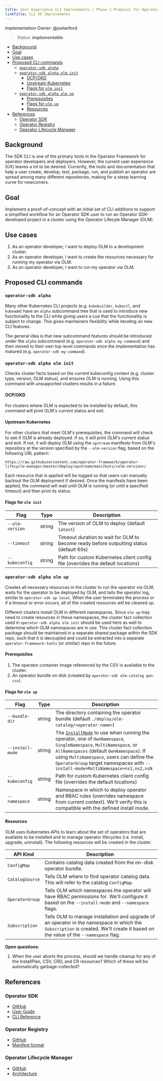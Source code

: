 ```yaml
---
title: User Experience CLI Improvements | Phase 1 Proposal for Operator SDK
linkTitle: CLI UX Improvements
---
```


Implementation Owner: @joelanford

> Status: **implementable**

- [Background](#background)
- [Goal](#goal)
- [Use cases](#use-cases)
- [Proposed CLI commands](#proposed-cli-commands)
  - [`operator-sdk alpha`](#operator-sdk-alpha)
  - [`operator-sdk alpha olm init`](#operator-sdk-alpha-olm-init)
    - [OCP/OKD](#ocpokd)
    - [Upstream Kubernetes](#upstream-kubernetes)
    - [Flags for `olm init`](#flags-for-olm-init)
  - [`operator-sdk alpha olm up`](#operator-sdk-alpha-olm-up)
    - [Prerequisites](#prerequisites)
    - [Flags for `olm up`](#flags-for-olm-up)
    - [Resources](#resources)
- [References](#references)
  - [Operator SDK](#operator-sdk)
  - [Operator Registry](#operator-registry)
  - [Operator Lifecycle Manager](#operator-lifecycle-manager)

## Background

The SDK CLI is one of the primary tools in the Operator Framework for operator developers and
deployers. However, the current user experience (UX) leaves a lot to be desired. Currently, the
tools and documentation that help a user create, develop, test, package, run, and publish an
operator are spread among many different repositories, making for a steep learning curve for 
newcomers.

## Goal

Implement a proof-of-concept with an initial set of CLI additions to support a simplified workflow for an Operator SDK user to run an Operator SDK-developed project in a cluster using the Operator Lifecyle Manager (OLM).

## Use cases

1. As an operator developer, I want to deploy OLM to a development cluster.
2. As an operator developer, I want to create the resources necessary for running my operator via OLM.
3. As an operator developer, I want to run my operator via OLM.

## Proposed CLI commands

### `operator-sdk alpha`

Many other Kubernetes CLI projects (e.g. `kubebuilder`, `kubectl`, and `kubeadm`) have an `alpha` subcommand tree that is used to introduce new functionality to the CLI while giving users a cue that the functionality is subject to change. This gives maintainers flexibility while iterating on new CLI features.

The general idea is that new subcommand features should be introduced under the `alpha` subcommand (e.g. `operator-sdk alpha my-command`) and then moved to their own top-level commands once the implementation has matured (e.g. `operator-sdk my-command`).

### `operator-sdk alpha olm init`

Checks cluster facts based on the current kubeconfig context (e.g. cluster type, version, OLM status), and ensures OLM is running. Using this command with unsupported clusters results in a failure.

#### OCP/OKD

For clusters where OLM is expected to be installed by default, this command will print OLM's current status and exit.

#### Upstream Kubernetes

For other clusters that meet OLM's prerequisites, the command will check to see if OLM is already deployed. If so, it will print OLM's current status and exit. If not, it will deploy OLM using the `upstream` manifests from OLM's repository at the version specified by the `--olm-version` flag, based on the following URL pattern:

`https://raw.githubusercontent.com/operator-framework/operator-lifecycle-manager/master/deploy/upstream/manifests/<olm-version>/`

Each resource that is applied will be logged so that users can manually backout the OLM deployment if desired. Once the manifests have been applied, the command will wait until OLM is running (or until a specified timeout) and then print its status.

#### Flags for `olm init`

| Flag             | Type   | Description                                                                                     |
|------------------|--------|-------------------------------------------------------------------------------------------------|
| `--olm-version`  | string | The version of OLM to deploy (default `latest`)                                                 |
| `--timeout`      | string | Timeout duration to wait for OLM to become ready before outputting status (default 60s)         |
| `--kubeconfig`   | string | Path for custom Kubernetes client config file (overrides the default locations)                 |

### `operator-sdk alpha olm up`

Creates all necessary resources in the cluster to run the operator via OLM, waits for the operator to be deployed by OLM, and tails the operator log, similar to `operator-sdk up local`. When the user terminates the process or if a timeout or error occurs, all of the created resources will be cleaned up.

Different clusters install OLM in different namespaces. Since `olm up` may need to create resources in these namespaces, the cluster fact collection used in `operator-sdk alpha olm init` should be used here as well to determine which OLM namespaces are in use. This cluster fact collection package should be maintained in a separate shared package within the SDK repo, such that it is decoupled and could be extracted into a separate `operator-framework-tools` (or similar) repo in the future.

#### Prerequisites

1. The operator container image referenced by the CSV is available to the cluster.
2. An operator bundle on disk (created by `operator-sdk olm-catalog gen-csv`).

#### Flags for `olm up`

| Flag             | Type   | Description                                                                                     |
|------------------|--------|-------------------------------------------------------------------------------------------------|
| `--bundle-dir`   | string | The directory containing the operator bundle (default `./deploy/olm-catalog/<operator-name>`)   |
| `--install-mode` | string | The [`InstallMode`][olm_install_modes] to use when running the operator, one of `OwnNamespace`, `SingleNamespace`, `MultiNamespace`, or `AllNamespaces` (default `OwnNamespace`). If using `MultiNamespace`, users can define the `OperatorGroup` target namespaces with `--install-mode=MultiNamespace=ns1,ns2,nsN`  |
| `--kubeconfig`   | string | Path for custom Kubernetes client config file (overrides the default locations)                 |
| `--namespace`    | string | Namespace in which to deploy operator and RBAC rules (overrides namespace from current context). We'll verify this is compatible with the defined install mode. |

#### Resources

OLM uses Kubernetes APIs to learn about the set of operators that are available to be installed and to manage operator lifecycles (i.e. install, upgrade, uninstall). The following resources will be created in the cluster.

| API Kind        | Description  |
|-----------------|--------------|
| `ConfigMap`     | Contains catalog data created from the on-disk operator bundle. |
| `CatalogSource` | Tells OLM where to find operator catalog data. This will refer to the catalog `ConfigMap`. |
| `OperatorGroup` | Tells OLM which namespaces the operator will have RBAC permissions for. We'll configure it based on the `--install-mode` and `--namespace` flags. |
| `Subscription`  | Tells OLM to manage installation and upgrade of an operator in the namespace in which the `Subscription` is created. We'll create it based on the value of the `--namespace` flag. |

**Open questions:** 
1. When the user aborts the process, should we handle cleanup for any of the InstallPlan, CSV, CRD, and CR resources? Which of these will be automatically garbage-collected?

## References

### Operator SDK

* [GitHub][osdk_github]
* [User Guide][osdk_user_guide]
* [CLI Reference][osdk_cli]

### Operator Registry

* [GitHub][registry_github]
* [Manifest format][registry_manifest_format]

### Operator Lifecycle Manager

* [GitHub][olm_github]
* [Architecture][olm_arch]

[osdk_github]: https://github.com/operator-framework/operator-sdk
[osdk_user_guide]: ../../user-guide
[osdk_cli]: ../../sdk-cli-reference


[registry_github]: https://github.com/operator-framework/operator-registry
[registry_manifest_format]: https://github.com/operator-framework/operator-registry#manifest-format

[olm_github]: https://github.com/operator-framework/operator-lifecycle-manager
[olm_arch]: https://github.com/operator-framework/operator-lifecycle-manager/blob/master/doc/design/architecture.md
[olm_install_modes]: https://github.com/operator-framework/operator-lifecycle-manager/blob/master/doc/design/operatorgroups.md#installmodes-and-supported-operatorgroups

